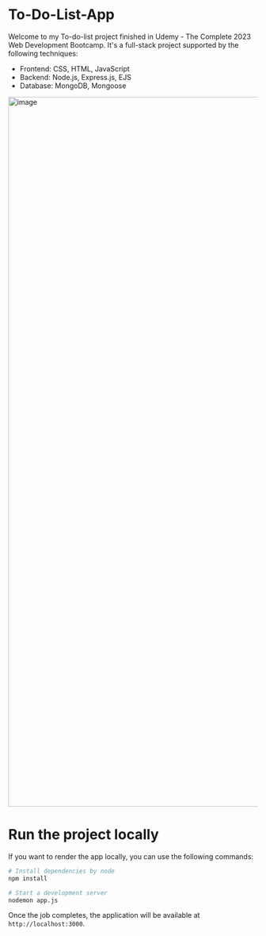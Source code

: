# To-Do-List-App

Welcome to my To-do-list project finished in Udemy - The Complete 2023 Web Development Bootcamp. It's a full-stack project supported by the following techniques: 

* Frontend: CSS, HTML, JavaScript
* Backend: Node.js, Express.js, EJS
* Database: MongoDB, Mongoose

<img width="1432" alt="image" src="https://github.com/IvyZayn/Blog-Website-Project/assets/91594306/b66782f8-1cb2-43c0-bfe6-97f2e7de0c11">

# Run the project locally

If you want to render the app locally, you can use the following commands:

```bash
# Install dependencies by node
npm install 

# Start a development server
nodemon app.js

```

Once the job completes, the application will be available at `http://localhost:3000`.
